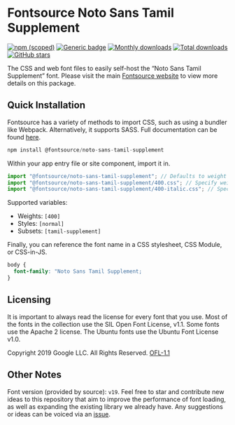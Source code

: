 # Fontsource Noto Sans Tamil Supplement

[![npm (scoped)](https://img.shields.io/npm/v/@fontsource/noto-sans-tamil-supplement?color=brightgreen)](https://www.npmjs.com/package/@fontsource/noto-sans-tamil-supplement) [![Generic badge](https://img.shields.io/badge/fontsource-passing-brightgreen)](https://github.com/fontsource/fontsource) [![Monthly downloads](https://badgen.net/npm/dm/@fontsource/noto-sans-tamil-supplement)](https://github.com/fontsource/fontsource) [![Total downloads](https://badgen.net/npm/dt/@fontsource/noto-sans-tamil-supplement)](https://github.com/fontsource/fontsource) [![GitHub stars](https://img.shields.io/github/stars/fontsource/fontsource.svg?style=social&label=Star)](https://github.com/fontsource/fontsource/stargazers)

The CSS and web font files to easily self-host the “Noto Sans Tamil Supplement” font. Please visit the main [Fontsource website](https://fontsource.org/fonts/noto-sans-tamil-supplement) to view more details on this package.

## Quick Installation

Fontsource has a variety of methods to import CSS, such as using a bundler like Webpack. Alternatively, it supports SASS. Full documentation can be found [here](https://fontsource.org/docs/introduction).

```javascript
npm install @fontsource/noto-sans-tamil-supplement
```

Within your app entry file or site component, import it in.

```javascript
import "@fontsource/noto-sans-tamil-supplement"; // Defaults to weight 400
import "@fontsource/noto-sans-tamil-supplement/400.css"; // Specify weight
import "@fontsource/noto-sans-tamil-supplement/400-italic.css"; // Specify weight and style

```

Supported variables:
- Weights: `[400]`
- Styles: `[normal]`
- Subsets: `[tamil-supplement]`

Finally, you can reference the font name in a CSS stylesheet, CSS Module, or CSS-in-JS.

```css
body {
  font-family: "Noto Sans Tamil Supplement;
}
```

## Licensing
It is important to always read the license for every font that you use.
Most of the fonts in the collection use the SIL Open Font License, v1.1. Some fonts use the Apache 2 license. The Ubuntu fonts use the Ubuntu Font License v1.0.

Copyright 2019 Google LLC. All Rights Reserved.
[OFL-1.1](http://scripts.sil.org/OFL)

## Other Notes
Font version (provided by source): `v19`.
Feel free to star and contribute new ideas to this repository that aim to improve the performance of font loading, as well as expanding the existing library we already have. Any suggestions or ideas can be voiced via an [issue](https://github.com/fontsource/fontsource/issues).